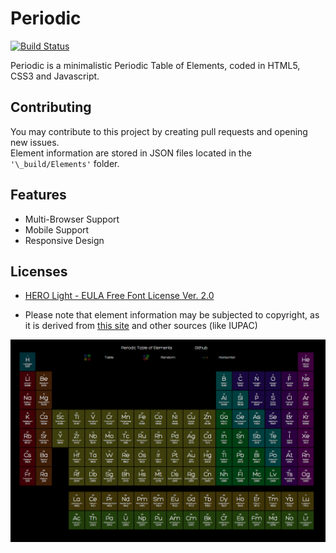 # Periodic

[![Build Status](https://travis-ci.org/CFWS/Periodic.svg?branch=master)](https://travis-ci.org/CFWS/Periodic)

Periodic is a minimalistic Periodic Table of Elements, coded in HTML5, CSS3 and Javascript.

## Contributing

You may contribute to this project by creating pull requests and opening new issues.  
Element information are stored in JSON files located in the ```'\_build/Elements'``` folder.

## Features

- Multi-Browser Support
- Mobile Support
- Responsive Design

## Licenses

- [HERO Light - EULA Free Font License Ver. 2.0](https://github.com/CFWS/Periodic/blob/master/\_licenses/EULA%20Free%20Font%20License%20Ver.%202.0.pdf)

- Please note that element information may be subjected to copyright, as it is derived from [this site](https://education.jlab.org/itselemental/) and other sources (like IUPAC)

[![Periodic](img/TableHero.png)](https://cfws.github.io/Periodic/)
